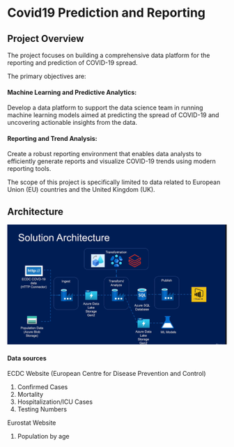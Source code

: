 # Covid19 Prediction and Reporting

## Project Overview
The project focuses on building a comprehensive data platform for the reporting and prediction of COVID-19 spread. 

The primary objectives are:
#### Machine Learning and Predictive Analytics:
Develop a data platform to support the data science team in running machine learning models aimed at predicting the spread of COVID-19 and uncovering actionable insights from the data.
#### Reporting and Trend Analysis:
Create a robust reporting environment that enables data analysts to efficiently generate reports and visualize COVID-19 trends using modern reporting tools.

The scope of this project is specifically limited to data related to European Union (EU) countries and the United Kingdom (UK).

## Architecture

![Architecture](https://github.com/Pavani9707/covid-reporting-repo/blob/ef0009c55dc3ca6ca9735cea61020bbd6b1b5f5b/Architecture.png)

#### Data sources
ECDC Website (European Centre for Disease Prevention and Control)
1. Confirmed Cases
2. Mortality
3. Hospitalization/ICU Cases
4. Testing Numbers

Eurostat Website
1. Population by age
